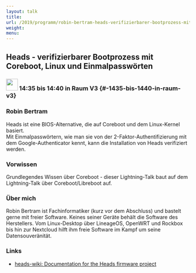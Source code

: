 ```yaml
---
layout: talk
title:
url: /2019/programm/robin-bertram-heads-verifizierbarer-bootprozess-mit-coreboot-linux-und-einmalpasswoertern/
weight:
menu:
---
```

## Heads - verifizierbarer Bootprozess mit Coreboot, Linux und Einmalpasswörten

### <img height = "32" src="../../../images/lightning.svg"> 14:35 bis 14:40 in Raum V3 {#-1435-bis-1440-in-raum-v3}

### Robin Bertram

Heads ist eine BIOS-Alternative, die auf Coreboot und dem Linux-Kernel basiert.  
Mit Einmalpasswörtern, wie man sie von der 2-Faktor-Authentifizierung mit dem Google-Authenticator kennt, kann die Installation von Heads verifiziert werden.

### Vorwissen

Grundlegendes Wissen über Coreboot - dieser Lightning-Talk baut auf dem Lightning-Talk über Coreboot/Libreboot auf.

### Über mich

Robin Bertram ist Fachinformatiker (kurz vor dem Abschluss) und bastelt gerne mit freier Software. Keines seiner Geräte behält die Software des Herstellers. Vom Linux-Desktop über LineageOS, OpenWRT und Rockbox bis hin zur Nextcloud hilft ihm freie Software im Kampf um seine Datensouveränität.

### Links

- <a href="http://osresearch.net/" target="_blank">heads-wiki: Documentation for the Heads firmware project</a>